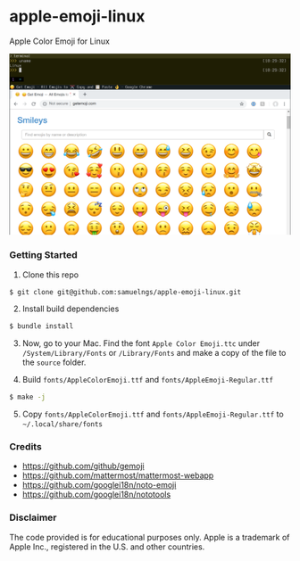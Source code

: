 # apple-emoji-linux
Apple Color Emoji for Linux

![Screenshot](preview.png)

### Getting Started

1.  Clone this repo

```sh
$ git clone git@github.com:samuelngs/apple-emoji-linux.git
```

2.  Install build dependencies

```sh
$ bundle install
```

3.  Now, go to your Mac. Find the font `Apple Color Emoji.ttc` under `/System/Library/Fonts` or `/Library/Fonts` and make a copy of the file to the `source` folder.

4.  Build `fonts/AppleColorEmoji.ttf` and `fonts/AppleEmoji-Regular.ttf`

```sh
$ make -j
```

5.  Copy `fonts/AppleColorEmoji.ttf` and `fonts/AppleEmoji-Regular.ttf` to `~/.local/share/fonts`

### Credits

- https://github.com/github/gemoji
- https://github.com/mattermost/mattermost-webapp
- https://github.com/googlei18n/noto-emoji
- https://github.com/googlei18n/nototools

### Disclaimer

The code provided is for educational purposes only. Apple is a trademark of Apple Inc., registered in the U.S. and other countries.

